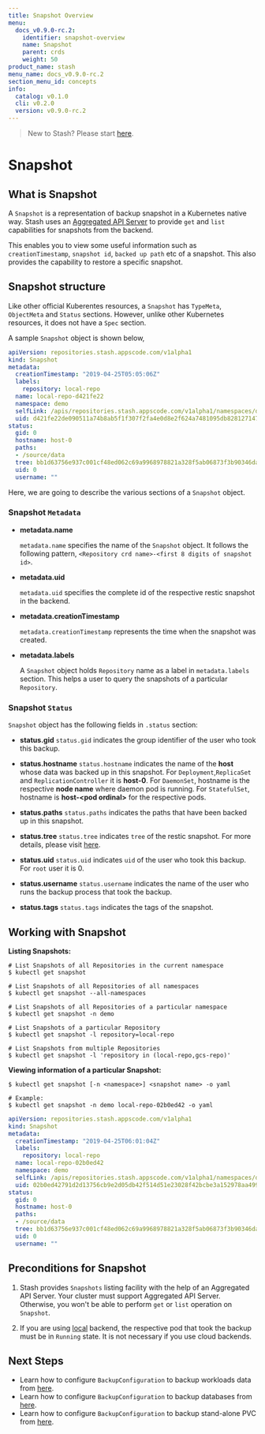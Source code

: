 ```yaml
---
title: Snapshot Overview
menu:
  docs_v0.9.0-rc.2:
    identifier: snapshot-overview
    name: Snapshot
    parent: crds
    weight: 50
product_name: stash
menu_name: docs_v0.9.0-rc.2
section_menu_id: concepts
info:
  catalog: v0.1.0
  cli: v0.2.0
  version: v0.9.0-rc.2
---
```


> New to Stash? Please start [here](/docs/v0.9.0-rc.2/concepts/README).

# Snapshot

## What is Snapshot

A `Snapshot` is a representation of backup snapshot in a Kubernetes native way. Stash uses an [Aggregated API Server](https://github.com/kubernetes/community/blob/master/contributors/design-proposals/api-machinery/aggregated-api-servers.md) to provide `get` and `list` capabilities for snapshots from the backend.

This enables you to view some useful information such as `creationTimestamp`, `snapshot id`, `backed up path` etc of a snapshot. This also provides the capability to restore a specific snapshot.

## Snapshot structure

Like other official Kuberentes resources, a `Snapshot` has `TypeMeta`, `ObjectMeta` and `Status` sections. However, unlike other Kubernetes resources, it does not have a `Spec` section.

A sample `Snapshot` object is shown below,

```yaml
apiVersion: repositories.stash.appscode.com/v1alpha1
kind: Snapshot
metadata:
  creationTimestamp: "2019-04-25T05:05:06Z"
  labels:
    repository: local-repo
  name: local-repo-d421fe22
  namespace: demo
  selfLink: /apis/repositories.stash.appscode.com/v1alpha1/namespaces/demo/snapshots/local-repo-d421fe22
  uid: d421fe22de090511a74b8ab5f1f307f2fa4e0d8e2f624a7481095db828127147
status:
  gid: 0
  hostname: host-0
  paths:
  - /source/data
  tree: bb1d63756e937c001cf48ed062c69a9968978821a328f5ab06873f3b90346da2
  uid: 0
  username: ""
```

Here, we are going to describe the various sections of a `Snapshot` object.

### Snapshot `Metadata`

- **metadata.name**

  `metadata.name` specifies the name of the `Snapshot` object. It follows the following pattern, `<Repository crd name>-<first 8 digits of snapshot id>`.

- **metadata.uid**

  `metadata.uid` specifies the complete id of the respective restic snapshot in the backend.

- **metadata.creationTimestamp**

  `metadata.creationTimestamp` represents the time when the snapshot was created.

- **metadata.labels**

  A `Snapshot` object holds `Repository` name as a label in `metadata.labels` section. This helps a user to query the snapshots of a particular `Repository`.

### Snapshot `Status`

`Snapshot` object has the following fields in `.status` section:

- **status.gid**
`status.gid` indicates the group identifier of the user who took this backup.

- **status.hostname**
`status.hostname` indicates the name of the **host** whose data was backed up in this snapshot. For `Deployment`,`ReplicaSet` and `ReplicationController` it is **host-0**. For `DaemonSet`, hostname is the respective **node name** where daemon pod is running. For `StatefulSet`, hostname is **host-\<pod ordinal\>** for the respective pods.

- **status.paths**
`status.paths` indicates the paths that have been backed up in this snapshot.

- **status.tree**
`status.tree` indicates `tree` of the restic snapshot. For more details, please visit [here](https://restic.readthedocs.io/en/stable/100_references.html#trees-and-data).

- **status.uid**
`status.uid` indicates `uid` of the user who took this backup. For `root` user it is 0.

- **status.username**
`status.username` indicates the name of the user who runs the backup process that took the backup.

- **status.tags**
`status.tags` indicates the tags of the snapshot.

## Working with Snapshot

**Listing Snapshots:**

```console
# List Snapshots of all Repositories in the current namespace
$ kubectl get snapshot

# List Snapshots of all Repositories of all namespaces
$ kubectl get snapshot --all-namespaces

# List Snapshots of all Repositories of a particular namespace
$ kubectl get snapshot -n demo

# List Snapshots of a particular Repository
$ kubectl get snapshot -l repository=local-repo

# List Snapshots from multiple Repositories
$ kubectl get snapshot -l 'repository in (local-repo,gcs-repo)'
```

**Viewing information of a particular Snapshot:**

```console
$ kubectl get snapshot [-n <namespace>] <snapshot name> -o yaml

# Example:
$ kubectl get snapshot -n demo local-repo-02b0ed42 -o yaml
```

```yaml
apiVersion: repositories.stash.appscode.com/v1alpha1
kind: Snapshot
metadata:
  creationTimestamp: "2019-04-25T06:01:04Z"
  labels:
    repository: local-repo
  name: local-repo-02b0ed42
  namespace: demo
  selfLink: /apis/repositories.stash.appscode.com/v1alpha1/namespaces/demo/snapshots/local-repo-02b0ed42
  uid: 02b0ed42791d2d13756cb9e2d05db42f514d51e23028f42bcbe3a152978aa499
status:
  gid: 0
  hostname: host-0
  paths:
  - /source/data
  tree: bb1d63756e937c001cf48ed062c69a9968978821a328f5ab06873f3b90346da2
  uid: 0
  username: ""
```

## Preconditions for Snapshot

1. Stash provides `Snapshots` listing facility with the help of an Aggregated API Server. Your cluster must support Aggregated API Server. Otherwise, you won't be able to perform `get` or `list` operation on `Snapshot`.

2. If you are using [local](/docs/v0.9.0-rc.2/guides/latest/backends/local) backend, the respective pod that took the backup must be in `Running` state. It is not necessary if you use cloud backends.

## Next Steps

- Learn how to configure `BackupConfiguration` to backup workloads data from [here](/docs/v0.9.0-rc.2/guides/latest/workloads/overview).
- Learn how to configure `BackupConfiguration` to backup databases from [here](/docs/v0.9.0-rc.2/guides/latest/addons/overview).
- Learn how to configure `BackupConfiguration` to backup stand-alone PVC from [here](/docs/v0.9.0-rc.2/guides/latest/volumes/overview).
